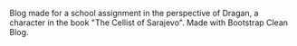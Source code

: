 Blog made for a school assignment in the perspective of Dragan, a character in the book "The Cellist of Sarajevo". Made with Bootstrap Clean Blog.
